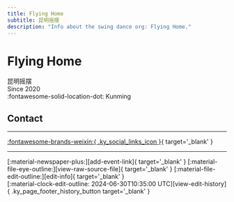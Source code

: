 ```yaml
---
title: Flying Home
subtitle: 昆明摇摆
description: "Info about the swing dance org: Flying Home."
---
```


# Flying Home

昆明摇摆  
Since 2020  
:fontawesome-solid-location-dot: Kunming  


## Contact


---

 [:fontawesome-brands-weixin:{ .ky_social_links_icon }](# "Flying Home 昆明摇摆"){ target='_blank' }

---

<div class="ky_page_footer" markdown>
<div class="ky_page_footer_trailing" markdown="span">
[:material-newspaper-plus:][add-event-link]{ target='_blank' }
[:material-file-eye-outline:][view-raw-source-file]{ target='_blank' }
[:material-file-edit-outline:][edit-info]{ target='_blank' }
</div>
<div class="ky_page_footer_leading" markdown="span">
[:material-clock-edit-outline: 2024-06-30T10:35:00 UTC][view-edit-history]{ .ky_page_footer_history_button target='_blank' }
</div>
</div>

[add-event-link]: https://github.com/swingdance/events/issues/new?assignees=&labels=add+event&projects=&template=02-add_entity.yml&title=%5Bcn%5D%20%3CName%3E&region=cn&province=Yunnan&city=Kunming&org_id=flying-home "Add Event"
[view-raw-source-file]: https://github.com/swingdance/orgs/blob/main/cn/flying-home.json "View Raw Source File"
[edit-info]: https://github.com/swingdance/orgs/issues/new?assignees=&labels=update+org&projects=&template=03-update_entity.yml&title=%5Bcn%5D%20Flying%20Home&region=cn&id=flying-home&name=Flying%20Home "Edit Info"

[view-edit-history]: https://github.com/swingdance/orgs/commits/main/cn/flying-home.json "View Edit History"

